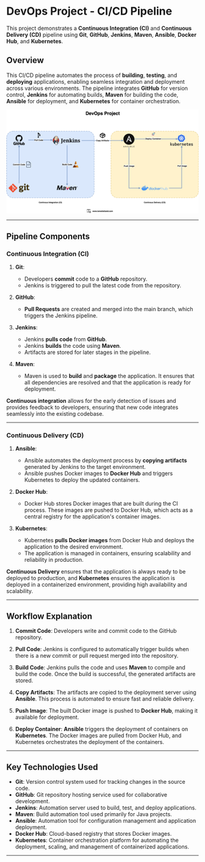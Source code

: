 # **DevOps Project - CI/CD Pipeline**

This project demonstrates a **Continuous Integration (CI)** and **Continuous Delivery (CD)** pipeline using **Git**, **GitHub**, **Jenkins**, **Maven**, **Ansible**, **Docker Hub**, and **Kubernetes**.

## **Overview**

This CI/CD pipeline automates the process of **building**, **testing**, and **deploying** applications, enabling seamless integration and deployment across various environments. The pipeline integrates **GitHub** for version control, **Jenkins** for automating builds, **Maven** for building the code, **Ansible** for deployment, and **Kubernetes** for container orchestration.

![DevOps Project Diagram](images/image.png)

---

## **Pipeline Components**

### **Continuous Integration (CI)**
1. **Git**: 
   - Developers **commit** code to a **GitHub** repository.
   - Jenkins is triggered to pull the latest code from the repository.

2. **GitHub**:
   - **Pull Requests** are created and merged into the main branch, which triggers the Jenkins pipeline.

3. **Jenkins**:
   - Jenkins **pulls code** from **GitHub**.
   - Jenkins **builds** the code using **Maven**.
   - Artifacts are stored for later stages in the pipeline.

4. **Maven**:
   - Maven is used to **build** and **package** the application. It ensures that all dependencies are resolved and that the application is ready for deployment.

**Continuous integration** allows for the early detection of issues and provides feedback to developers, ensuring that new code integrates seamlessly into the existing codebase.

---

### **Continuous Delivery (CD)**
1. **Ansible**:
   - Ansible automates the deployment process by **copying artifacts** generated by Jenkins to the target environment.
   - Ansible pushes Docker images to **Docker Hub** and triggers Kubernetes to deploy the updated containers.

2. **Docker Hub**:
   - Docker Hub stores Docker images that are built during the CI process. These images are pushed to Docker Hub, which acts as a central registry for the application's container images.

3. **Kubernetes**:
   - Kubernetes **pulls Docker images** from Docker Hub and deploys the application to the desired environment.
   - The application is managed in containers, ensuring scalability and reliability in production.

**Continuous Delivery** ensures that the application is always ready to be deployed to production, and **Kubernetes** ensures the application is deployed in a containerized environment, providing high availability and scalability.

---

## **Workflow Explanation**

1. **Commit Code**: 
   Developers write and commit code to the GitHub repository.

2. **Pull Code**:
   Jenkins is configured to automatically trigger builds when there is a new commit or pull request merged into the repository.

3. **Build Code**:
   Jenkins pulls the code and uses **Maven** to compile and build the code. Once the build is successful, the generated artifacts are stored.

4. **Copy Artifacts**:
   The artifacts are copied to the deployment server using **Ansible**. This process is automated to ensure fast and reliable delivery.

5. **Push Image**:
   The built Docker image is pushed to **Docker Hub**, making it available for deployment.

6. **Deploy Container**:
   **Ansible** triggers the deployment of containers on **Kubernetes**. The Docker images are pulled from Docker Hub, and Kubernetes orchestrates the deployment of the containers.

---

## **Key Technologies Used**

- **Git**: Version control system used for tracking changes in the source code.
- **GitHub**: Git repository hosting service used for collaborative development.
- **Jenkins**: Automation server used to build, test, and deploy applications.
- **Maven**: Build automation tool used primarily for Java projects.
- **Ansible**: Automation tool for configuration management and application deployment.
- **Docker Hub**: Cloud-based registry that stores Docker images.
- **Kubernetes**: Container orchestration platform for automating the deployment, scaling, and management of containerized applications.

---
